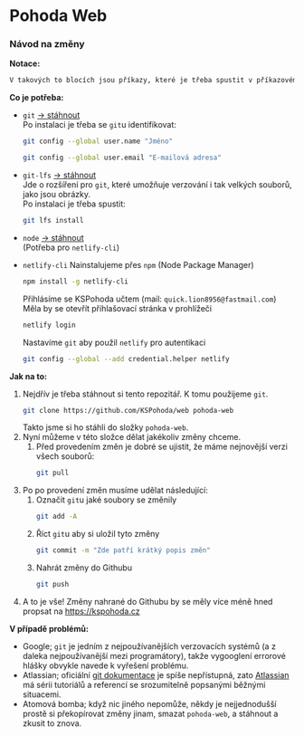# Pohoda Web

### Návod na změny

**Notace:**

```sh
V takových to blocích jsou příkazy, které je třeba spustit v příkazovém řádku
```

**Co je potřeba:**

- `git` [→ stáhnout][git]  
  Po instalaci je třeba se `git`u identifikovat:

  ```sh
  git config --global user.name "Jméno"
  ```

  ```sh
  git config --global user.email "E-mailová adresa"
  ```

- `git-lfs` [→ stáhnout][git-lfs]  
  Jde o rozšíření pro `git`, které umožňuje verzování i tak velkých souborů, jako jsou obrázky.  
  Po instalaci je třeba spustit:

  ```sh
  git lfs install
  ```

- `node` [→ stáhnout][node]  
  (Potřeba pro `netlify-cli`)

- `netlify-cli`
  Nainstalujeme přes `npm` (Node Package Manager)
  ```sh
  npm install -g netlify-cli
  ```
  Přihlásíme se KSPohoda učtem (mail: `quick.lion8956@fastmail.com`)  
  Měla by se otevřít přihlašovací stránka v prohlížeči
  ```sh
  netlify login
  ```
  Nastavíme `git` aby použil `netlify` pro autentikaci
  ```sh
  git config --global --add credential.helper netlify
  ```

**Jak na to:**

1. Nejdřív je třeba stáhnout si tento repozitář. K tomu použijeme `git`.
   ```sh
   git clone https://github.com/KSPohoda/web pohoda-web
   ```
   Takto jsme si ho stáhli do složky `pohoda-web`.
1. Nyní můžeme v této složce dělat jakékoliv změny chceme.
   1. Před provedením změn je dobré se ujistit, že máme nejnovější verzi všech souborů:
      ```sh
      git pull
      ```
1. Po po provedení změn musíme udělat následující:
   1. Označit `git`u jaké soubory se změnily
      ```sh
      git add -A
      ```
   1. Říct `git`u aby si uložil tyto změny
      ```sh
      git commit -m "Zde patří krátký popis změn"
      ```
   1. Nahrát změny do Githubu
      ```sh
      git push
      ```
1. A to je vše! Změny nahrané do Githubu by se měly více méně hned propsat na https://kspohoda.cz

**V případě problémů:**

- Google; `git` je jedním z nejpoužívanějších verzovacích systémů (a z daleka nejpoužívanější mezi programátory), takže vygooglení errorové hlášky obvykle navede k vyřešení problému.
- Atlassian; oficiální [git dokumentace][git-docs] je spíše nepřístupná, zato [Atlassian][atlassian] má sérii tutoriálů a referencí se srozumitelně popsanými běžnými situacemi.
- Atomová bomba; když nic jiného nepomůže, někdy je nejjednodušší prostě si překopírovat změny jinam, smazat `pohoda-web`, a stáhnout a zkusit to znova.

[atlassian]: https://www.atlassian.com/git
[git]: https://git-scm.com/downloads
[git-docs]: https://git-scm.com/doc
[git-lfs]: https://git-lfs.github.com/
[node]: https://nodejs.org/en/download/